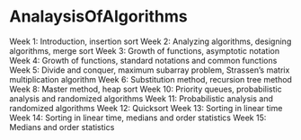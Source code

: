 # AnalaysisOfAlgorithms
Week 1: Introduction, insertion sort
Week 2: Analyzing algorithms, designing algorithms, merge sort
Week 3: Growth of functions, asymptotic notation
Week 4: Growth of functions, standard notations and common functions
Week 5: Divide and conquer, maximum subarray problem, Strassen’s
matrix multiplication algorithm
Week 6: Substitution method, recursion tree method
Week 8: Master method, heap sort
Week 10: Priority queues, probabilistic analysis and randomized algorithms
Week 11: Probabilistic analysis and randomized algorithms
Week 12: Quicksort
Week 13: Sorting in linear time
Week 14: Sorting in linear time, medians and order statistics
Week 15: Medians and order statistics
